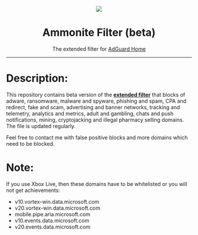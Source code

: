 <p align="center">
<img src="https://raw.githubusercontent.com/LazyAspect/Ammonite/master/ammnt_logo.png" />
</p>

<h1 align="center">Ammonite Filter (beta)</h1>

<p align="center">The extended filter for <a href="https://adguard.com/en/adguard-home.html">AdGuard Home</a></p>

***

# Description:

This repository contains beta version of the <b><a href="https://raw.githubusercontent.com/LazyAspect/Ammonite/master/filter.txt">extended filter</a></b> that blocks of adware, ransomware, malware and spyware, phishing and spam, CPA and redirect, fake and scam, advertising and banner networks, tracking and telemetry, analytics and metrics, adult and gambling, chats and push notifications, mining, cryptojacking and illegal pharmacy selling domains. The file is updated regularly.

Feel free to contact me with false positive blocks and more domains which need to be blocked.

# Note:

If you use Xbox Live, then these domains have to be whitelisted or you will not get achievements:

- v10.vortex-win.data.microsoft.com
- v20.vortex-win.data.microsoft.com
- mobile.pipe.aria.microsoft.com
- v10.events.data.microsoft.com
- v20.events.data.microsoft.com
